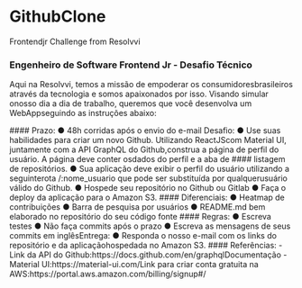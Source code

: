 # GithubClone
Frontendjr Challenge from Resolvvi


### Engenheiro de Software Frontend Jr - Desafio Técnico




<p>Aqui na Resolvvi, temos a missão de empoderar os consumidoresbrasileiros através da tecnologia e somos apaixonados por isso. Visando simular onosso dia a dia de trabalho, queremos que você desenvolva um WebAppseguindo as instruções abaixo:</p>
  #### Prazo:
  ● 48h corridas após o envio do e-mail
  Desafio:
  ● Use suas habilidades para criar um novo Github.
  Utilizando ReactJScom Material UI, juntamente com a API GraphQL do Github,construa a página de perfil do usuário. A página deve conter osdados do perfil e a aba de     #### listagem de repositórios.
  ● Sua aplicação deve exibir o perfil do usuário utilizando a seguinterota /:nome_usuario que pode ser substituída por qualquerusuário válido do Github.
  ● Hospede seu repositório no Github ou Gitlab
  ● Faça o deploy da aplicação para o Amazon S3.
  #### Diferenciais:
  ● Heatmap de contribuições
  ● Barra de pesquisa por usuários
  ● README.md bem elaborado no repositório do seu código fonte
  #### Regras:
  ● Escreva testes
  ● Não faça commits após o prazo
  ● Escreva as mensagens de seus commits em inglêsEntrega:
  ● Responda o nosso e-mail com os links do repositório e da aplicaçãohospedada no Amazon S3.
  #### Referências:
  - Link da API do Github:https://docs.github.com/en/graphqlDocumentação 
  - Material UI:https://material-ui.com/Link para criar conta gratuita na AWS:https://portal.aws.amazon.com/billing/signup#/
